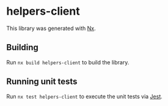 # helpers-client

This library was generated with [Nx](https://nx.dev).

## Building

Run `nx build helpers-client` to build the library.

## Running unit tests

Run `nx test helpers-client` to execute the unit tests via [Jest](https://jestjs.io).
